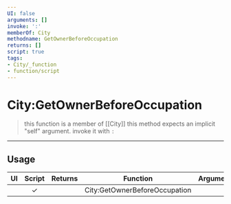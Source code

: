 ```yaml
---
UI: false
arguments: []
invoke: ':'
memberOf: City
methodname: GetOwnerBeforeOccupation
returns: []
script: true
tags:
- City/_function
- function/script
---
```

# City:GetOwnerBeforeOccupation
> this function is a member of [[City]]
> this method expects an implicit "self" argument. invoke it with `:`
-----
## Usage
|  UI | Script | Returns | Function | Arguments |
|:---:|:------:|-------:|:--------:|:---------|
| |✓||City:GetOwnerBeforeOccupation||
